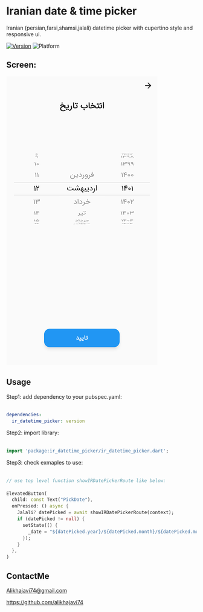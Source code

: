 # Iranian date & time picker

Iranian (persian,farsi,shamsi,jalali) datetime picker with cupertino style and responsive ui.


[![Version](https://img.shields.io/pub/v/ir_datetime_picker?color=007AFF)](https://pub.dev/packages/ir_datetime_picker)
![Platform](https://img.shields.io/badge/platform-android%20%7C%20ios-brightgreen)

## Screen:
![Demo Screen](https://github.com/alikhajavi74/ir_datetime_picker/blob/master/demo_screen.png)


## Usage

Step1: add dependency to your pubspec.yaml:

```yaml

dependencies:
  ir_datetime_picker: version

```

Step2: import library:

```dart

import 'package:ir_datetime_picker/ir_datetime_picker.dart';

```

Step3: check exmaples to use:

```dart

// use top level function showIRDatePickerRoute like below:

ElevatedButton(
  child: const Text("PickDate"),
  onPressed: () async {
    Jalali? datePicked = await showIRDatePickerRoute(context);
    if (datePicked != null) {
      setState(() {
        _date = "${datePicked.year}/${datePicked.month}/${datePicked.month}";
      });
    }
  },
)

```

## ContactMe

Alikhajavi74@gmail.com

https://github.com/alikhajavi74